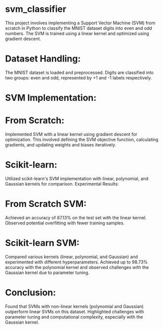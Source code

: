 # svm_classifier
This project involves implementing a Support Vector Machine (SVM) from scratch in Python to classify the MNIST dataset digits into even and odd numbers. The SVM is trained using a linear kernel and optimized using gradient descent.

# Dataset Handling:

The MNIST dataset is loaded and preprocessed.
Digits are classified into two groups: even and odd, represented by +1 and -1 labels respectively.

# SVM Implementation:

# From Scratch: 
Implemented SVM with a linear kernel using gradient descent for optimization. This involved defining the SVM objective function, calculating gradients, and updating weights and biases iteratively.

# Scikit-learn: 
Utilized scikit-learn's SVM implementation with linear, polynomial, and Gaussian kernels for comparison.
Experimental Results:

# From Scratch SVM: 
Achieved an accuracy of 87.13% on the test set with the linear kernel. Observed potential overfitting with fewer training samples.

# Scikit-learn SVM: 
Compared various kernels (linear, polynomial, and Gaussian) and experimented with different hyperparameters. Achieved up to 98.73% accuracy with the polynomial kernel and observed challenges with the Gaussian kernel due to parameter tuning.

# Conclusion:
Found that SVMs with non-linear kernels (polynomial and Gaussian) outperform linear SVMs on this dataset.
Highlighted challenges with parameter tuning and computational complexity, especially with the Gaussian kernel.
